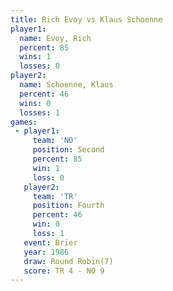 ```yaml
---
title: Rich Evoy vs Klaus Schoenne
player1:               
  name: Evoy, Rich     
  percent: 85          
  wins: 1              
  losses: 0            
player2:               
  name: Schoenne, Klaus
  percent: 46          
  wins: 0              
  losses: 1            
games:
 - player1:          
     team: 'NO'      
     position: Second
     percent: 85     
     win: 1          
     loss: 0         
   player2:          
     team: 'TR'      
     position: Fourth
     percent: 46     
     win: 0          
     loss: 1         
   event: Brier        
   year: 1986          
   draw: Round Robin(7)
   score: TR 4 - NO 9  
---
```


